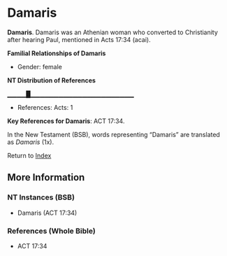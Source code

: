 # Damaris
**Damaris**. 
Damaris was an Athenian woman who converted to Christianity after hearing Paul, mentioned in Acts 17:34 (acai). 




**Familial Relationships of Damaris**


* Gender: female


**NT Distribution of References**

▁▁▁▁█▁▁▁▁▁▁▁▁▁▁▁▁▁▁▁▁▁▁▁▁▁▁
* References: Acts: 1



**Key References for Damaris**: 
ACT 17:34. 




In the New Testament (BSB), words representing “Damaris” are translated as 
*Damaris* (1x). 


Return to [Index](00-Index.md)

## More Information

### NT Instances (BSB)

* Damaris (ACT 17:34)



### References (Whole Bible)

* ACT 17:34



